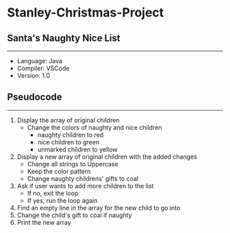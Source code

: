 # Stanley-Christmas-Project

## Santa's Naughty Nice List

---
- Language: Java
- Compiler: VSCode
- Version: 1.0


## Pseudocode
---
1. Display the array of original children
   - Change the colors of naughty and nice children
       - naughty children to red
       - nice children to green
       - unmarked children to yellow
2. Display a new array of original children with the added changes
   - Change all strings to Uppercase 
   - Keep the color pattern
   - Change naughty childrens' gifts to coal
3. Ask if user wants to add more children to the list
   - If no, exit the loop
   - If yes, run the loop again
4. Find an empty line in the array for the new child to go into
5. Change the child's gift to coal if naughty
6. Print the new array 
